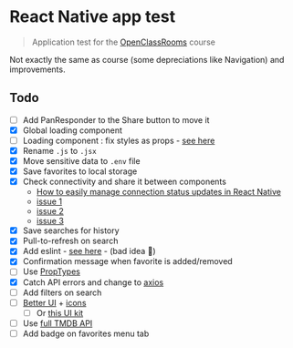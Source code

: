 # React Native app test

> Application test for the [OpenClassRooms](https://openclassrooms.com/fr/courses/4902061-developpez-une-application-mobile-react-native?status=published) course

Not exactly the same as course (some depreciations like Navigation) and improvements.


## Todo
- [ ] Add PanResponder to the Share button to move it
- [x] Global loading component
- [ ] Loading component : fix styles as props - [see here](https://stackoverflow.com/questions/29363671/can-i-make-dynamic-styles-in-react-native)
- [x] Rename `.js` to `.jsx`
- [x] Move sensitive data to `.env` file
- [x] Save favorites to local storage
- [x] Check connectivity and share it between components
    - [How to easily manage connection status updates in React Native](https://medium.com/free-code-camp/easily-manage-connection-status-updates-in-react-native-28c9b4b0647f)
    - [issue 1](https://github.com/react-native-netinfo/react-native-netinfo/issues/279#issuecomment-570782836)
    - [issue 2](https://github.com/react-native-netinfo/react-native-netinfo/issues/308#issuecomment-589555555)
    - [issue 3](https://github.com/react-native-netinfo/react-native-netinfo/issues/332#issuecomment-753475964)
- [x] Save searches for history
- [x] Pull-to-refresh on search
- [x] Add eslint - [see here](https://medium.com/swlh/add-eslint-support-to-your-react-native-project-with-react-hooks-1bbac3fac25d) - (bad idea 🤣)
- [x] Confirmation message when favorite is added/removed
- [ ] Use [PropTypes](https://github.com/facebook/prop-types)
- [x] Catch API errors and change to [axios](https://github.com/axios/axios)
- [ ] Add filters on search
- [ ] [Better UI](https://callstack.github.io/react-native-paper/index.html) + [icons](https://github.com/oblador/react-native-vector-icons)
    - [ ] Or [this UI kit](https://github.com/GeekyAnts/NativeBase)
- [ ] Use [full TMDB API](https://developers.themoviedb.org/3/getting-started)
- [ ] Add badge on favorites menu tab
